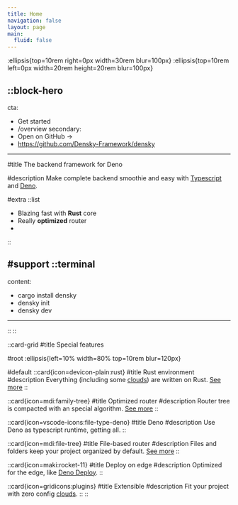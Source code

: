 ```yaml
---
title: Home
navigation: false
layout: page
main:
  fluid: false
---
```


:ellipsis{top=10rem right=0px width=30rem blur=100px}
:ellipsis{top=10rem left=0px width=20rem height=20rem blur=100px}

::block-hero
---
cta:
  - Get started
  - /overview
secondary:
  - Open on GitHub →
  - https://github.com/Densky-Framework/densky
---

#title
The backend framework for Deno

#description
Make complete backend smoothie and easy with [Typescript](https://typescriptlang.org) and [Deno](https://deno.land).

#extra
  ::list
  - Blazing fast with **Rust** core
  - Really **optimized** router
  - 
  ::

#support
  ::terminal
  ---
  content:
  - cargo install densky
  - densky init
  - densky dev
  ---
  ::
::

::card-grid
#title
Special features

#root
:ellipsis{left=10% width=80% top=10rem blur=120px}

#default
  ::card{icon=devicon-plain:rust}
  #title
  Rust environment
  #description
  Everything (including some [clouds](/clouds)) are written on Rust. [See more](/advanced/rust)
  ::

  ::card{icon=mdi:family-tree}
  #title
  Optimized router
  #description
  Router tree is compacted with an special algorithm. [See more](/advanced/router)
  ::

  ::card{icon=vscode-icons:file-type-deno}
  #title
  Deno
  #description
  Use Deno as typescript runtime, getting all.
  ::

  ::card{icon=mdi:file-tree}
  #title
  File-based router
  #description
  Files and folders keep your project organized by default. [See more](/routing)
  ::

  ::card{icon=maki:rocket-11}
  #title
  Deploy on edge
  #description
  Optimized for the edge, like [Deno Deploy](https://deploy.deno.land).
  ::

  ::card{icon=gridicons:plugins}
  #title
  Extensible
  #description
  Fit your project with zero config [clouds](/clouds).
  ::
::
